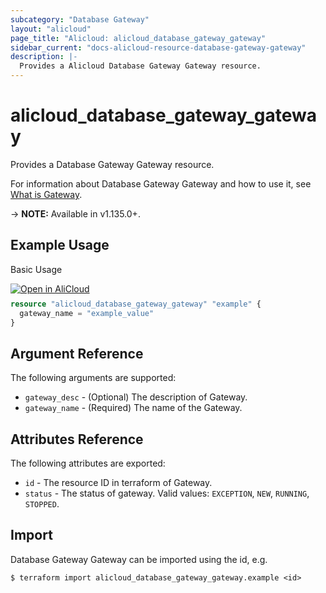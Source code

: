 ```yaml
---
subcategory: "Database Gateway"
layout: "alicloud"
page_title: "Alicloud: alicloud_database_gateway_gateway"
sidebar_current: "docs-alicloud-resource-database-gateway-gateway"
description: |-
  Provides a Alicloud Database Gateway Gateway resource.
---
```


# alicloud\_database\_gateway\_gateway

Provides a Database Gateway Gateway resource.

For information about Database Gateway Gateway and how to use it, see [What is Gateway](https://www.alibabacloud.com/help/doc-detail/123415.htm).

-> **NOTE:** Available in v1.135.0+.

## Example Usage

Basic Usage

<div style="display: block;margin-bottom: 40px;"><div class="oics-button" style="float: right;position: absolute;margin-bottom: 10px;">
  <a href="https://api.aliyun.com/terraform?resource=alicloud_database_gateway_gateway&exampleId=23e7836e-753c-bd5f-49f4-397fd8d211e7642eb1a8&activeTab=example&spm=docs.r.database_gateway_gateway.0.23e7836e75&intl_lang=EN_US" target="_blank">
    <img alt="Open in AliCloud" src="https://img.alicdn.com/imgextra/i1/O1CN01hjjqXv1uYUlY56FyX_!!6000000006049-55-tps-254-36.svg" style="max-height: 44px; max-width: 100%;">
  </a>
</div></div>

```terraform
resource "alicloud_database_gateway_gateway" "example" {
  gateway_name = "example_value"
}

```

## Argument Reference

The following arguments are supported:

* `gateway_desc` - (Optional) The description of Gateway.
* `gateway_name` - (Required) The name of the Gateway.

## Attributes Reference

The following attributes are exported:

* `id` - The resource ID in terraform of Gateway.
* `status` - The status of gateway. Valid values: `EXCEPTION`, `NEW`, `RUNNING`, `STOPPED`.

## Import

Database Gateway Gateway can be imported using the id, e.g.

```shell
$ terraform import alicloud_database_gateway_gateway.example <id>
```
